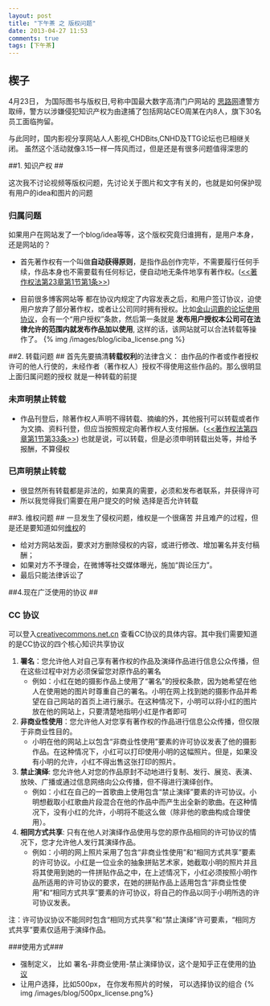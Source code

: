 ```yaml
---
layout: post
title: "下午茶 之 版权问题"
date: 2013-04-27 11:53
comments: true
tags: [下午茶]
---
```

## 楔子
4月23日， 为国际图书与版权日,号称中国最大数字高清门户网站的 [思路网](http://www.siluhd.com)遭警方取缔，警方以涉嫌侵犯知识产权为由逮捕了包括网站CEO周某在内8人，旗下30名员工面临拘留。 

与此同时，国内影视分享网站人人影视,CHDBits,CNHD及TTG论坛也已相继关闭。
虽然这个活动就像3.15一样一阵风而过，但是还是有很多问题值得深思的

##1. 知识产权 ##

这次我不讨论视频等版权问题，先讨论关于图片和文字有关的，也就是如何保护现有用户的idea和图片的问题

### 归属问题 ###
如果用户在网站发了一个blog/idea等等，这个版权究竟归谁拥有，是用户本身，还是网站的？

- 首先著作权有一个叫做**自动获得原则**，是指作品创作完毕，不需要履行任何手续，作品本身也不需要载有任何标记，便自动地无条件地享有著作权。([<<著作权法第23章第1节第1条>>](http://www.365ipr.com/study/23/1-1.html))

- 目前很多博客网站等 都在协议内规定了内容发表之后，和用户签订协议，迫使用户放弃了部分著作权，或者让公司同时拥有授权。比如[金山词霸的论坛使用协议](http://my.iciba.com/?c=register&m=bbsProtocol)，会有一个“用户授权”条款，然后第一条就是 **发布用户授权本公司可在法律允许的范围内就发布作品加以使用**, 这样的话，该网站就可以合法转载等操作了。
{% img /images/blog/iciba_license.png %}
<!-- more -->
##2. 转载问题 ##
首先先要搞清**转载权利**的法律含义： 由作品的作者或作者授权许可的他人行使的，未经作者（著作权人）授权不得使用这些作品的。那么很明显 上面归属问题的授权 就是一种转载的前提

### 未声明禁止转载 ###
- 作品刊登后，除著作权人声明不得转载、摘编的外，其他报刊可以转载或者作为文摘、资料刊登，但应当按照规定向著作权人支付报酬。([<<著作权法第四章第1节第33条>>](http://baike.baidu.com/view/275830.htm))
也就是说，可以转载，但是必须申明转载出处等，并给予报酬，不算侵权

### 已声明禁止转载 ###
- 很显然所有转载都是非法的，如果真的需要，必须和发布者联系，并获得许可
- 所以我觉得我们需要在用户提交的时候 选择是否允许转载

##3. 维权问题 ##
一旦发生了侵权问题，维权是一个很痛苦 并且难产的过程，但是还是要知道如何[维权](http://www.zhihu.com/question/20788591)的

- 给对方网站发函，要求对方删除侵权的内容，或进行修改、增加署名并支付稿酬；
- 如果对方不予理会，在微博等社交媒体曝光，施加“舆论压力”。
- 最后只能法律诉讼了

##4.现在广泛使用的协议 ##
### CC 协议 ###
可以登入[creativecommons.net.cn](http://creativecommons.net.cn/) 查看CC协议的具体内容。其中我们需要知道的是CC协议的四个核心知识共享协议

1. **署名**：您允许他人对自己享有著作权的作品及演绎作品进行信息公众传播，但在这些过程中对方必须保留您对原作品的署名
    - 例如：小红在她的摄影作品上使用了“署名”的授权条款，因为她希望在他人在使用她的图片时尊重自己的署名。小明在网上找到她的摄影作品并希望在自己网站的首页上进行展示。在这种情况下，小明可以将小红的图片放在他的网站上，只要清楚地指明小红是作者即可
2. **非商业性使用**：您允许他人对您享有著作权的作品进行信息公众传播，但仅限于非商业性目的。
    - 小明在他的网站上以包含“非商业性使用”要素的许可协议发表了他的摄影作品。在这种情况下，小红可以打印使用小明的这幅照片。但是，如果没有小明的允许，小红不得出售这张打印的照片。
3. **禁止演绎**: 您允许他人对您的作品原封不动地进行复制、发行、展览、表演、放映、广播或通过信息网络向公众传播，但不得进行演绎创作。
    - 例如：小红在自己的一首歌曲上使用包含“禁止演绎”要素的许可协议。小明想截取小红歌曲片段混合在他的作品中而产生出全新的歌曲。在这种情况下，没有小红的允许，小明将不能这么做（除非他的歌曲构成合理使用）。
4. **相同方式共享**: 只有在他人对演绎作品使用与您的原作品相同的许可协议的情况下，您才允许他人发行其演绎作品。
    - 例如：小明的网上照片采用了包含“非商业性使用”和“相同方式共享”要素的许可协议。小红是一位业余的抽象拼贴艺术家，她截取小明的照片并且将其使用到她的一件拼贴作品之中，在上述情况下，小红必须按照小明作品所适用的许可协议的要求，在她的拼贴作品上适用包含“非商业性使用”和“相同方式共享”要素的许可协议，将自己的作品以同于小明所选的许可协议发表。

注：许可协议协议不能同时包含“相同方式共享”和“禁止演绎”许可要素，“相同方式共享”要素仅适用于演绎作品。


###使用方式###

- 强制定义， 比如 署名-非商业使用-禁止演绎协议，这个是知乎正在使用的[协议](http://www.zhihu.com/terms#sec-licence)
- 让用户选择，比如500px， 在你发布照片的时候， 可以选择协议的组合
{% img /images/blog/500px_license.png%}


